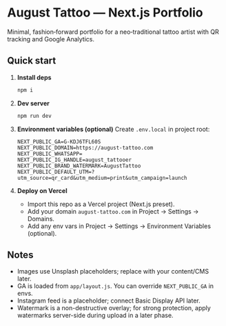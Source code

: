 # August Tattoo — Next.js Portfolio

Minimal, fashion‑forward portfolio for a neo‑traditional tattoo artist with QR tracking and Google Analytics.

## Quick start

1. **Install deps**
   ```bash
   npm i
   ```

2. **Dev server**
   ```bash
   npm run dev
   ```

3. **Environment variables (optional)**
   Create `.env.local` in project root:
   ```env
   NEXT_PUBLIC_GA=G-KDJ6TFL60S
   NEXT_PUBLIC_DOMAIN=https://august-tattoo.com
   NEXT_PUBLIC_WHATSAPP=
   NEXT_PUBLIC_IG_HANDLE=august_tattooer
   NEXT_PUBLIC_BRAND_WATERMARK=AugustTattoo
   NEXT_PUBLIC_DEFAULT_UTM=?utm_source=qr_card&utm_medium=print&utm_campaign=launch
   ```

4. **Deploy on Vercel**
   - Import this repo as a Vercel project (Next.js preset).
   - Add your domain `august-tattoo.com` in Project → Settings → Domains.
   - Add any env vars in Project → Settings → Environment Variables (optional).

## Notes
- Images use Unsplash placeholders; replace with your content/CMS later.
- GA is loaded from `app/layout.js`. You can override `NEXT_PUBLIC_GA` in envs.
- Instagram feed is a placeholder; connect Basic Display API later.
- Watermark is a non-destructive overlay; for strong protection, apply watermarks server-side during upload in a later phase.
